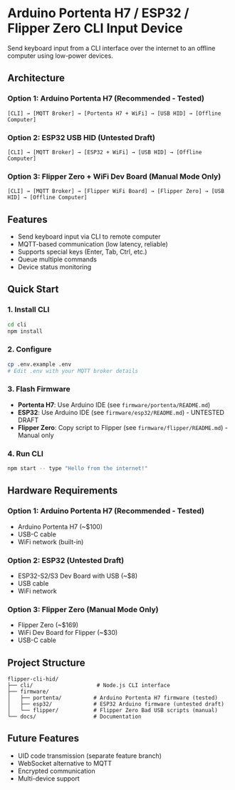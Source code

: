 # Arduino Portenta H7 / ESP32 / Flipper Zero CLI Input Device

Send keyboard input from a CLI interface over the internet to an offline computer using low-power devices.

## Architecture

### Option 1: Arduino Portenta H7 (Recommended - Tested)
```
[CLI] → [MQTT Broker] → [Portenta H7 + WiFi] → [USB HID] → [Offline Computer]
```

### Option 2: ESP32 USB HID (Untested Draft)
```
[CLI] → [MQTT Broker] → [ESP32 + WiFi] → [USB HID] → [Offline Computer]
```

### Option 3: Flipper Zero + WiFi Dev Board (Manual Mode Only)
```
[CLI] → [MQTT Broker] → [Flipper WiFi Board] → [Flipper Zero] → [USB HID] → [Offline Computer]
```

## Features

- Send keyboard input via CLI to remote computer
- MQTT-based communication (low latency, reliable)
- Supports special keys (Enter, Tab, Ctrl, etc.)
- Queue multiple commands
- Device status monitoring

## Quick Start

### 1. Install CLI
```bash
cd cli
npm install
```

### 2. Configure
```bash
cp .env.example .env
# Edit .env with your MQTT broker details
```

### 3. Flash Firmware
- **Portenta H7**: Use Arduino IDE (see `firmware/portenta/README.md`)
- **ESP32**: Use Arduino IDE (see `firmware/esp32/README.md`) - UNTESTED DRAFT
- **Flipper Zero**: Copy script to Flipper (see `firmware/flipper/README.md`) - Manual only

### 4. Run CLI
```bash
npm start -- type "Hello from the internet!"
```

## Hardware Requirements

### Option 1: Arduino Portenta H7 (Recommended - Tested)
- Arduino Portenta H7 (~$100)
- USB-C cable
- WiFi network (built-in)

### Option 2: ESP32 (Untested Draft)
- ESP32-S2/S3 Dev Board with USB (~$8)
- USB cable
- WiFi network

### Option 3: Flipper Zero (Manual Mode Only)
- Flipper Zero (~$169)
- WiFi Dev Board for Flipper (~$30)
- USB-C cable

## Project Structure

```
flipper-cli-hid/
├── cli/                    # Node.js CLI interface
├── firmware/
│   ├── portenta/          # Arduino Portenta H7 firmware (tested)
│   ├── esp32/             # ESP32 Arduino firmware (untested draft)
│   └── flipper/           # Flipper Zero Bad USB scripts (manual)
└── docs/                  # Documentation
```

## Future Features

- UID code transmission (separate feature branch)
- WebSocket alternative to MQTT
- Encrypted communication
- Multi-device support
